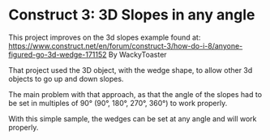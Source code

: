 # Construct 3: 3D Slopes in any angle

This project improves on the 3d slopes example found at:
https://www.construct.net/en/forum/construct-3/how-do-i-8/anyone-figured-go-3d-wedge-171152
By WackyToaster

That project used the 3D object, with the wedge shape, to allow other 3d objects to go up and down slopes.

The main problem with that approach, as that the angle of the slopes had to be set in multiples of 90° (90°, 180°, 270°, 360°) to work properly.

With this simple sample, the wedges can be set at any angle and will work properly.
